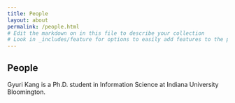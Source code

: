 ```yaml
---
title: People
layout: about
permalink: /people.html
# Edit the markdown on in this file to describe your collection
# Look in _includes/feature for options to easily add features to the page
---
```

## People
Gyuri Kang is a Ph.D. student in Information Science at Indiana University Bloomington.
